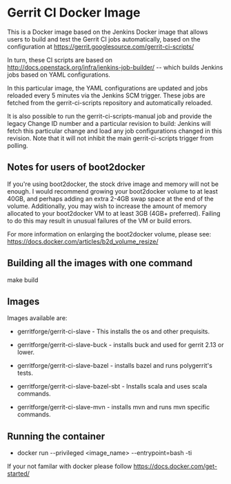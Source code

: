 # Gerrit CI Docker Image

This is a Docker image based on the Jenkins Docker image that allows users
to build and test the Gerrit CI jobs automatically, based on the configuration
at https://gerrit.googlesource.com/gerrit-ci-scripts/

In turn, these CI scripts are based on
http://docs.openstack.org/infra/jenkins-job-builder/ -- which builds Jenkins
jobs based on YAML configurations.

In this particular image, the YAML configurations are updated and jobs
reloaded every 5 minutes via the Jenkins SCM trigger.  These jobs are fetched
from the gerrit-ci-scripts repository and automatically reloaded.

It is also possible to run the gerrit-ci-scripts-manual job and provide the
legacy Change ID number and a particular revision to build: Jenkins will fetch
this particular change and load any job configurations changed in this revision.
Note that it will not inhibit the main gerrit-ci-scripts trigger from polling.

## Notes for users of boot2docker

If you're using boot2docker, the stock drive image and memory will not be enough.
I would recommend growing your boot2docker volume to at least 40GB, and perhaps
adding an extra 2-4GB swap space at the end of the volume.  Additionally, you
may wish to increase the amount of memory allocated to your boot2docker VM to
at least 3GB (4GB+ preferred).  Failing to do this may result in unusual
failures of the VM or build errors.

For more information on enlarging the boot2docker volume, please see:
https://docs.docker.com/articles/b2d_volume_resize/

## Building all the images with one command

make build

## Images

Images available are:

* gerritforge/gerrit-ci-slave - This installs the os and other prequisits.

* gerritforge/gerrit-ci-slave-buck - installs buck and used for gerrit 2.13 or lower.

* gerritforge/gerrit-ci-slave-bazel - installs bazel and runs polygerrit's tests.

* gerritforge/gerrit-ci-slave-bazel-sbt - Installs scala and uses scala commands.

* gerritforge/gerrit-ci-slave-mvn - installs mvn and runs mvn specific commands.

## Running the container

* docker run --privileged <image_name> --entrypoint=bash -ti

If your not familar with docker please follow https://docs.docker.com/get-started/
